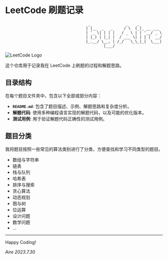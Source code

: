 # LeetCode 刷题记录

```
                                     _                _    _          
                                    | |__  _   _     / \  (_)_ __ ___ 
                                    | '_ \| | | |   / _ \ | | '__/ _ \
                                    | |_) | |_| |  / ___ \| | | |  __/
                                    |_.__/ \__, | /_/   \_\_|_|  \___|
                                            |___/   

```             

![LeetCode Logo](https://upload.wikimedia.org/wikipedia/commons/1/19/LeetCode_logo_black.png#pic_center)

这个仓库用于记录我在 LeetCode 上刷题的过程和解题思路。

## 目录结构

在每个题目文件夹中，包含以下全部或部分内容：

- **`README.md`**: 包含了题目描述、示例、解题思路和复杂度分析。
- **解题代码**: 使用多种编程语言实现的解题代码，以及可能的优化版本。
- **测试用例**: 用于验证解题代码正确性的测试用例。

## 题目分类

我将题目按照一些常见的算法类别进行了分类，方便查找和学习不同类型的题目。

- 数组与字符串
- 链表
- 栈与队列
- 哈希表
- 排序与搜索
- 贪心算法
- 动态规划
- 图与树
- 位运算
- 设计问题
- 数学问题
- ...

------

Happy Coding!

*Aire* *2023.7.30*